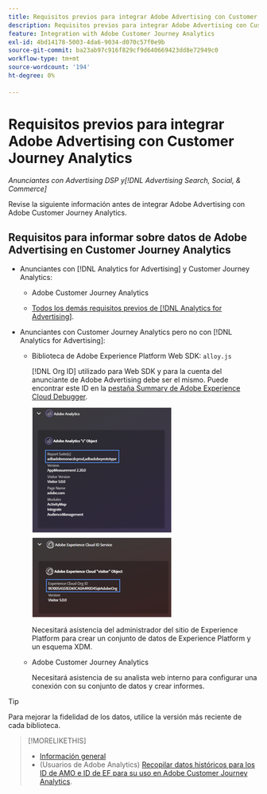 ```yaml
---
title: Requisitos previos para integrar Adobe Advertising con Customer Journey Analytics
description: Requisitos previos para integrar Adobe Advertising con Customer Journey Analytics
feature: Integration with Adobe Customer Journey Analytics
exl-id: 4bd14178-5003-4da6-9034-d070c57f0e9b
source-git-commit: ba23ab97c916f829cf9d640669423dd8e72949c0
workflow-type: tm+mt
source-wordcount: '194'
ht-degree: 0%

---
```


# Requisitos previos para integrar Adobe Advertising con Customer Journey Analytics

*Anunciantes con Advertising DSP y[!DNL Advertising Search, Social, & Commerce]*

Revise la siguiente información antes de integrar Adobe Advertising con Adobe Customer Journey Analytics.

## Requisitos para informar sobre datos de Adobe Advertising en Customer Journey Analytics

* Anunciantes con [!DNL Analytics for Advertising] y Customer Journey Analytics:

   * Adobe Customer Journey Analytics<!-- any specific version? -->

   * [Todos los demás requisitos previos de [!DNL Analytics for Advertising]](/help/integrations/analytics/prerequisites.md).

* Anunciantes con Customer Journey Analytics pero no con [!DNL Analytics for Advertising]:

   * Biblioteca de Adobe Experience Platform Web SDK: `alloy.js`

     [!DNL Org ID] utilizado para Web SDK y para la cuenta del anunciante de Adobe Advertising debe ser el mismo. Puede encontrar este ID en la [pestaña Summary de Adobe Experience Cloud Debugger](https://experienceleague.adobe.com/docs/debugger/using-v2/summary.html).

     ![Pantalla de resumen de Experience Cloud Debugger](/help/integrations/assets/a4adc-debugger-summary.png)

     Necesitará asistencia del administrador del sitio de Experience Platform para crear un conjunto de datos de Experience Platform y un esquema XDM.

   * Adobe Customer Journey Analytics<!-- any specific version? -->

     Necesitará asistencia de su analista web interno para configurar una conexión con su conjunto de datos y crear informes.

>[!TIP]
>
>Para mejorar la fidelidad de los datos, utilice la versión más reciente de cada biblioteca.

>[!MORELIKETHIS]
>
>* [Información general](overview.md)
>* (Usuarios de Adobe Analytics) [Recopilar datos históricos para los ID de AMO e ID de EF para su uso en Adobe Customer Journey Analytics](/help/integrations/analytics/rvars-to-evars.md).
